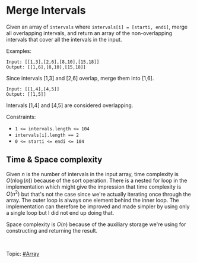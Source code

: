# Merge Intervals
Given an array of `intervals` where `intervals[i] = [starti, endi]`, merge all overlapping
intervals, and return an array of the non-overlapping intervals that cover all the intervals
in the input.

Examples:
```
Input: [[1,3],[2,6],[8,10],[15,18]]
Output: [[1,6],[8,10],[15,18]]
```
Since intervals [1,3] and [2,6] overlap, merge them into [1,6].

```
Input: [[1,4],[4,5]]
Output: [[1,5]]
```
Intervals [1,4] and [4,5] are considered overlapping.

Constraints:
* `1 <= intervals.length <= 104`
* `intervals[i].length == 2`
* `0 <= starti <= endi <= 104`

## Time & Space complexity
Given $n$ is the number of intervals in the input array, time complexity is $O(n\log(n))$
because of the sort operation. There is a nested for loop in the implementation which might give
the impression that time complexity is $O(n^2)$ but that's not the case since we're actually
iterating once through the array. The outer loop is always one element behind the inner loop.
The implementation can therefore be improved and made simpler by using only a single loop but
I did not end up doing that.

Space complexity is $O(n)$ because of the auxiliary storage we're using for constructing and
returning the result.

</br>

Topic: [#Array]()